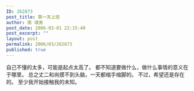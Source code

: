 ```yaml
---
ID: 262873
post_title: 第一天上班
author: 南 靖男
post_date: 2006-03-01 22:15:40
post_excerpt: ""
layout: post
permalink: 2006/03/262873
published: true
---
```

自己不懂的太多，可能是起点太高了。
都不知道要做什么，做什么事情的意义在于哪里。
总之丈二和尚摸不到头脑，一天都缩手缩脚的。
不过，希望还是存在的。
至少我开始接触我的未知。